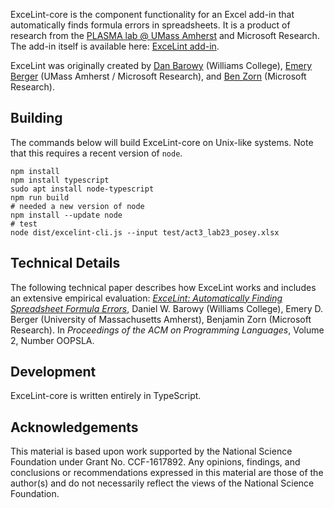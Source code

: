 ExceLint-core is the component functionality for an Excel add-in that
automatically finds formula errors in spreadsheets. It is a product of
research from the [PLASMA lab @ UMass
Amherst](https://plasma-umass.org) and Microsoft Research. The add-in
itself is available here: [ExceLint add-in](https://github.com/plasma-umass/ExceLint-addin).

ExceLint was originally created by [Dan
Barowy](http://www.cs.williams.edu/~dbarowy/) (Williams College),
[Emery Berger](https://www.emeryberger.com/) (UMass Amherst /
Microsoft Research), and [Ben
Zorn](https://www.microsoft.com/en-us/research/people/zorn/)
(Microsoft Research).

## Building

The commands below will build ExceLint-core on Unix-like systems. Note that
this requires a recent version of `node`.

    npm install
    npm install typescript
    sudo apt install node-typescript
    npm run build
    # needed a new version of node
    npm install --update node
    # test
    node dist/excelint-cli.js --input test/act3_lab23_posey.xlsx


## Technical Details

The following technical paper describes how ExceLint works and includes
an extensive empirical evaluation: [*ExceLint: Automatically Finding
Spreadsheet Formula
Errors*](https://github.com/ExceLint/ExceLint/blob/master/ExceLint-OOPSLA2018.pdf),
Daniel W. Barowy (Williams College), Emery D. Berger (University of
Massachusetts Amherst), Benjamin Zorn (Microsoft Research). In
*Proceedings of the ACM on Programming Languages*, Volume 2, Number
OOPSLA.

## Development

ExceLint-core is written entirely in TypeScript.

## Acknowledgements

This material is based upon work supported by the National Science
Foundation under Grant No. CCF-1617892. Any opinions, findings, and
conclusions or recommendations expressed in this material are those
of the author(s) and do not necessarily reflect the views of the National
Science Foundation.